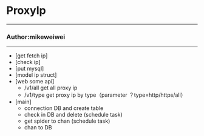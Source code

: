 # ProxyIp
****
### Author:mikeweiwei
****
* [get fetch ip]
* [check ip]
* [put mysql]
* [model ip struct]
* [web some api]
    * /v1/all get all proxy ip
    * /v1/type get proxy ip by type（parameter ？type=http/https/all）
* [main]
    * connection DB and create table
    * check in DB and delete (schedule task)
    * get spider to chan (schedule task)
    * chan to DB
    
